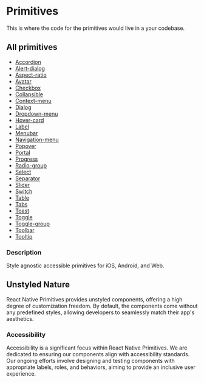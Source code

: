 # Primitives

This is where the code for the primitives would live in a your codebase.

## All primitives

- [Accordion](/packages/accordion/src/index.ts)
- [Alert-dialog](/packages/alert-dialog/src/index.ts)
- [Aspect-ratio](/packages/aspect-ratio/src/index.ts)
- [Avatar](/packages/avatar/src/index.ts)
- [Checkbox](/packages/checkbox/src/index.ts)
- [Collapsible](/packages/collapsible/src/index.ts)
- [Context-menu](/packages/context-menu/src/index.ts)
- [Dialog](/packages/dialog/src/index.ts)
- [Dropdown-menu](/packages/dropdown-menu/src/index.ts)
- [Hover-card](/packages/hover-card/src/index.ts)
- [Label](/packages/label/src/index.ts)
- [Menubar](/packages/menubar/src/index.ts)
- [Navigation-menu](/packages/navigation-menu/src/index.ts)
- [Popover](/packages/popover/src/index.ts)
- [Portal](/packages/portal/src/index.ts)
- [Progress](/packages/progress/src/index.ts)
- [Radio-group](/packages/radio-group/src/index.ts)
- [Select](/packages/select/src/index.ts)
- [Separator](/packages/separator/src/index.ts)
- [Slider](/packages/slider/src/index.ts)
- [Switch](/packages/switch/src/index.ts)
- [Table](/packages/table/src/index.ts)
- [Tabs](/packages/tabs/src/index.ts)
- [Toast](/packages/toast/src/index.ts)
- [Toggle](/packages/toggle/src/index.ts)
- [Toggle-group](/packages/toggle-group/src/index.ts)
- [Toolbar](/packages/toolbar/src/index.ts)
- [Tooltip](/packages/tooltip/src/index.ts)

### Description

Style agnostic accessible primitives for iOS, Android, and Web.

## Unstyled Nature

React Native Primitives provides unstyled components, offering a high degree of customization freedom. By default, the components come without any predefined styles, allowing developers to seamlessly match their app's aesthetics.

### Accessibility

Accessibility is a significant focus within React Native Primitives. We are dedicated to ensuring our components align with accessibility standards. Our ongoing efforts involve designing and testing components with appropriate labels, roles, and behaviors, aiming to provide an inclusive user experience.
